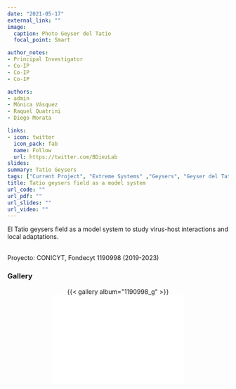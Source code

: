 ```yaml
---
date: "2021-05-17"
external_link: ""
image:
  caption: Photo Geyser del Tatio
  focal_point: Smart

author_notes:
- Principal Investigator
- Co-IP
- Co-IP
- Co-IP

authors:
- admin
- Mónica Vásquez
- Raquel Quatrini 
- Diego Morata

links:
- icon: twitter
  icon_pack: fab
  name: Follow
  url: https://twitter.com/BDiezLab
slides: 
summary: Tatio Geysers
tags: ["Current Project", "Extreme Systems" ,"Geysers", "Geyser del Tatio", "Microbiology", "Virology"]
title: Tatio geysers field as a model system 
url_code: ""
url_pdf: ""
url_slides: ""
url_video: ""
---
```


El Tatio geysers field as a model system to study virus-host interactions and local adaptations. <br><br>


Proyecto: CONICYT, Fondecyt 1190998 (2019-2023)

<div class="container">

### Gallery

  <center>
  {{< gallery album="1190998_g" >}}
  <br>
  <embed src="./Geisers_Tatio.mov" Pluginspage="https://support.apple.com/quicktime" height="200" CONTROLLER="true" LOOP="false" AUTOPLAY="false" name="Tatio Video"></embed>
  </center>
</div>

